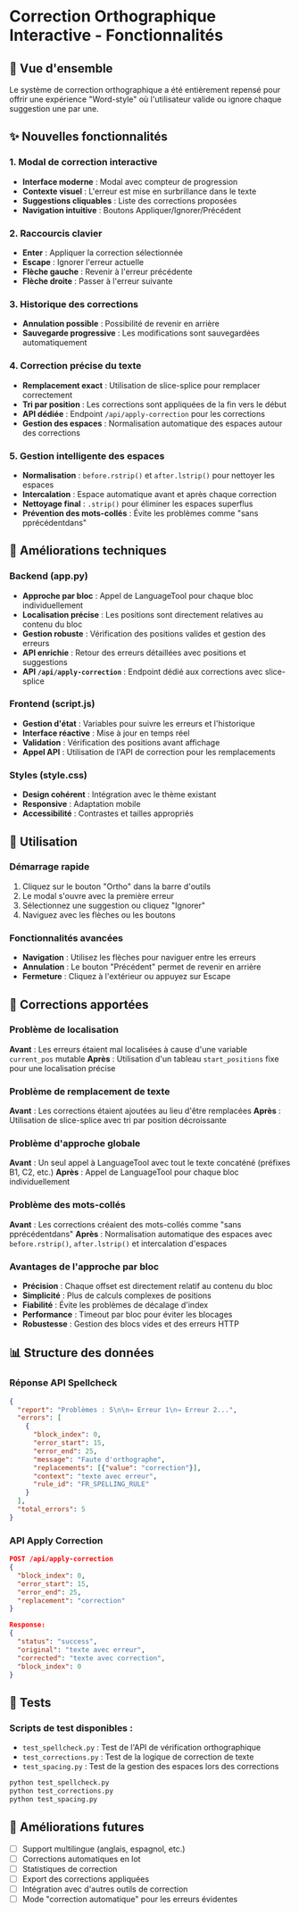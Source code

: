 # Correction Orthographique Interactive - Fonctionnalités

## 🎯 Vue d'ensemble

Le système de correction orthographique a été entièrement repensé pour offrir une expérience "Word-style" où l'utilisateur valide ou ignore chaque suggestion une par une.

## ✨ Nouvelles fonctionnalités

### 1. Modal de correction interactive
- **Interface moderne** : Modal avec compteur de progression
- **Contexte visuel** : L'erreur est mise en surbrillance dans le texte
- **Suggestions cliquables** : Liste des corrections proposées
- **Navigation intuitive** : Boutons Appliquer/Ignorer/Précédent

### 2. Raccourcis clavier
- **Enter** : Appliquer la correction sélectionnée
- **Escape** : Ignorer l'erreur actuelle
- **Flèche gauche** : Revenir à l'erreur précédente
- **Flèche droite** : Passer à l'erreur suivante

### 3. Historique des corrections
- **Annulation possible** : Possibilité de revenir en arrière
- **Sauvegarde progressive** : Les modifications sont sauvegardées automatiquement

### 4. Correction précise du texte
- **Remplacement exact** : Utilisation de slice-splice pour remplacer correctement
- **Tri par position** : Les corrections sont appliquées de la fin vers le début
- **API dédiée** : Endpoint `/api/apply-correction` pour les corrections
- **Gestion des espaces** : Normalisation automatique des espaces autour des corrections

### 5. Gestion intelligente des espaces
- **Normalisation** : `before.rstrip()` et `after.lstrip()` pour nettoyer les espaces
- **Intercalation** : Espace automatique avant et après chaque correction
- **Nettoyage final** : `.strip()` pour éliminer les espaces superflus
- **Prévention des mots-collés** : Évite les problèmes comme "sans pprécédentdans"

## 🔧 Améliorations techniques

### Backend (app.py)
- **Approche par bloc** : Appel de LanguageTool pour chaque bloc individuellement
- **Localisation précise** : Les positions sont directement relatives au contenu du bloc
- **Gestion robuste** : Vérification des positions valides et gestion des erreurs
- **API enrichie** : Retour des erreurs détaillées avec positions et suggestions
- **API `/api/apply-correction`** : Endpoint dédié aux corrections avec slice-splice

### Frontend (script.js)
- **Gestion d'état** : Variables pour suivre les erreurs et l'historique
- **Interface réactive** : Mise à jour en temps réel
- **Validation** : Vérification des positions avant affichage
- **Appel API** : Utilisation de l'API de correction pour les remplacements

### Styles (style.css)
- **Design cohérent** : Intégration avec le thème existant
- **Responsive** : Adaptation mobile
- **Accessibilité** : Contrastes et tailles appropriés

## 🚀 Utilisation

### Démarrage rapide
1. Cliquez sur le bouton "Ortho" dans la barre d'outils
2. Le modal s'ouvre avec la première erreur
3. Sélectionnez une suggestion ou cliquez "Ignorer"
4. Naviguez avec les flèches ou les boutons

### Fonctionnalités avancées
- **Navigation** : Utilisez les flèches pour naviguer entre les erreurs
- **Annulation** : Le bouton "Précédent" permet de revenir en arrière
- **Fermeture** : Cliquez à l'extérieur ou appuyez sur Escape

## 🐛 Corrections apportées

### Problème de localisation
**Avant** : Les erreurs étaient mal localisées à cause d'une variable `current_pos` mutable
**Après** : Utilisation d'un tableau `start_positions` fixe pour une localisation précise

### Problème de remplacement de texte
**Avant** : Les corrections étaient ajoutées au lieu d'être remplacées
**Après** : Utilisation de slice-splice avec tri par position décroissante

### Problème d'approche globale
**Avant** : Un seul appel à LanguageTool avec tout le texte concaténé (préfixes B1, C2, etc.)
**Après** : Appel de LanguageTool pour chaque bloc individuellement

### Problème des mots-collés
**Avant** : Les corrections créaient des mots-collés comme "sans pprécédentdans"
**Après** : Normalisation automatique des espaces avec `before.rstrip()`, `after.lstrip()` et intercalation d'espaces

### Avantages de l'approche par bloc
- **Précision** : Chaque offset est directement relatif au contenu du bloc
- **Simplicité** : Plus de calculs complexes de positions
- **Fiabilité** : Évite les problèmes de décalage d'index
- **Performance** : Timeout par bloc pour éviter les blocages
- **Robustesse** : Gestion des blocs vides et des erreurs HTTP

## 📊 Structure des données

### Réponse API Spellcheck
```json
{
  "report": "Problèmes : 5\n\n→ Erreur 1\n→ Erreur 2...",
  "errors": [
    {
      "block_index": 0,
      "error_start": 15,
      "error_end": 25,
      "message": "Faute d'orthographe",
      "replacements": [{"value": "correction"}],
      "context": "texte avec erreur",
      "rule_id": "FR_SPELLING_RULE"
    }
  ],
  "total_errors": 5
}
```

### API Apply Correction
```json
POST /api/apply-correction
{
  "block_index": 0,
  "error_start": 15,
  "error_end": 25,
  "replacement": "correction"
}

Response:
{
  "status": "success",
  "original": "texte avec erreur",
  "corrected": "texte avec correction",
  "block_index": 0
}
```

## 🧪 Tests

### Scripts de test disponibles :
- `test_spellcheck.py` : Test de l'API de vérification orthographique
- `test_corrections.py` : Test de la logique de correction de texte
- `test_spacing.py` : Test de la gestion des espaces lors des corrections

```bash
python test_spellcheck.py
python test_corrections.py
python test_spacing.py
```

## 🔮 Améliorations futures

- [ ] Support multilingue (anglais, espagnol, etc.)
- [ ] Corrections automatiques en lot
- [ ] Statistiques de correction
- [ ] Export des corrections appliquées
- [ ] Intégration avec d'autres outils de correction
- [ ] Mode "correction automatique" pour les erreurs évidentes 
